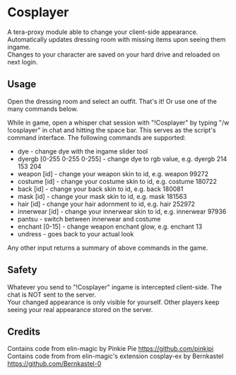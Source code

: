 # Cosplayer
A tera-proxy module able to change your client-side appearance.  
Automatically updates dressing room with missing items upon seeing them ingame.  
Changes to your character are saved on your hard drive and reloaded on next login.  
  
## Usage  
Open the dressing room and select an outfit. That's it! Or use one of the many commands below.  

While in game, open a whisper chat session with "!Cosplayer" by typing "/w !cosplayer" in chat and hitting the space bar.
This serves as the script's command interface. 
The following commands are supported:  
  
* dye - change dye with the ingame slider tool 
* dyergb [0-255 0-255 0-255] - change dye to rgb value, e.g. dyergb 214 153 204
* weapon [id] - change your weapon skin to id, e.g. weapon 99272
* costume [id] - change your costume skin to id, e.g. costume 180722
* back [id] - change your back skin to id, e.g. back 180081
* mask [id] - change your mask skin to id, e.g. mask 181563
* hair [id] - change your hair adornment to id, e.g. hair 252972
* innerwear [id] - change your innerwear skin to id, e.g. innerwear 97936
* pantsu - switch between innerwear and costume
* enchant [0-15] - change weapon enchant glow, e.g. enchant 13
* undress - goes back to your actual look
  
Any other input returns a summary of above commands in the game.
  
## Safety
Whatever you send to "!Cosplayer" ingame is intercepted client-side. The chat is NOT sent to the server.  
Your changed appearance is only visible for yourself. Other players keep seeing your real appearance stored on the server.  
  
## Credits  
Contains code from elin-magic by Pinkie Pie https://github.com/pinkipi  
Contains code from from elin-magic's extension cosplay-ex by Bernkastel https://github.com/Bernkastel-0